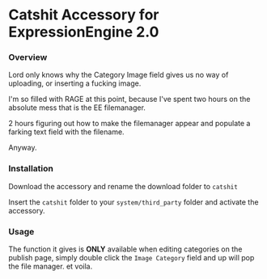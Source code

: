 # Catshit Accessory for ExpressionEngine 2.0

### Overview

Lord only knows why the Category Image field gives us no way of uploading, or inserting a fucking image.

I'm so filled with RAGE at this point, because I've spent two hours on the absolute mess that is the EE filemanager.

2 hours figuring out how to make the filemanager appear and populate a farking text field with the filename.

Anyway.

### Installation

Download the accessory and rename the download folder to `catshit`

Insert the `catshit` folder to your `system/third_party` folder and activate the accessory.


### Usage

The function it gives is **ONLY** available when editing categories on the publish page, simply double click the `Image Category` field and up will pop the file manager. et voila.